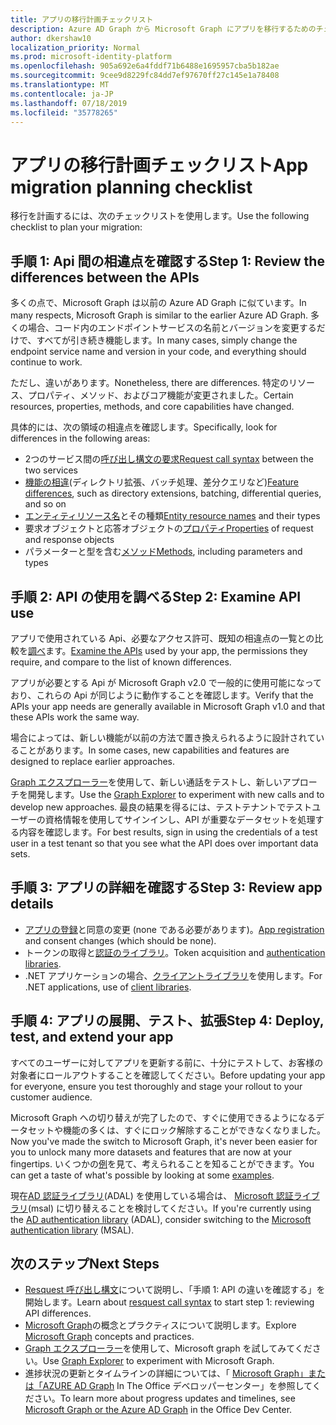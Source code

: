 ```yaml
---
title: アプリの移行計画チェックリスト
description: Azure AD Graph から Microsoft Graph にアプリを移行するためのチェックリスト
author: dkershaw10
localization_priority: Normal
ms.prod: microsoft-identity-platform
ms.openlocfilehash: 905a692e6a4fddf71b6488e1695957cba5b182ae
ms.sourcegitcommit: 9cee9d8229fc84dd7ef97670ff27c145e1a78408
ms.translationtype: MT
ms.contentlocale: ja-JP
ms.lasthandoff: 07/18/2019
ms.locfileid: "35778265"
---
```

# <a name="app-migration-planning-checklist"></a><span data-ttu-id="713f1-103">アプリの移行計画チェックリスト</span><span class="sxs-lookup"><span data-stu-id="713f1-103">App migration planning checklist</span></span>

<span data-ttu-id="713f1-104">移行を計画するには、次のチェックリストを使用します。</span><span class="sxs-lookup"><span data-stu-id="713f1-104">Use the following checklist to plan your migration:</span></span>

## <a name="step-1-review-the-differences-between-the-apis"></a><span data-ttu-id="713f1-105">手順 1: Api 間の相違点を確認する</span><span class="sxs-lookup"><span data-stu-id="713f1-105">Step 1: Review the differences between the APIs</span></span>

<span data-ttu-id="713f1-106">多くの点で、Microsoft Graph は以前の Azure AD Graph に似ています。</span><span class="sxs-lookup"><span data-stu-id="713f1-106">In many respects, Microsoft Graph is similar to the earlier Azure AD Graph.</span></span> <span data-ttu-id="713f1-107">多くの場合、コード内のエンドポイントサービスの名前とバージョンを変更するだけで、すべてが引き続き機能します。</span><span class="sxs-lookup"><span data-stu-id="713f1-107">In many cases, simply change the endpoint service name and version in your code, and everything should continue to work.</span></span>

<span data-ttu-id="713f1-108">ただし、違いがあります。</span><span class="sxs-lookup"><span data-stu-id="713f1-108">Nonetheless, there are differences.</span></span> <span data-ttu-id="713f1-109">特定のリソース、プロパティ、メソッド、およびコア機能が変更されました。</span><span class="sxs-lookup"><span data-stu-id="713f1-109">Certain resources, properties, methods, and core capabilities have changed.</span></span>

<span data-ttu-id="713f1-110">具体的には、次の領域の相違点を確認します。</span><span class="sxs-lookup"><span data-stu-id="713f1-110">Specifically, look for differences in the following areas:</span></span>

- <span data-ttu-id="713f1-111">2つのサービス間の[呼び出し構文の要求](migrate-azure-ad-graph-request-differences.md)</span><span class="sxs-lookup"><span data-stu-id="713f1-111">[Request call syntax](migrate-azure-ad-graph-request-differences.md) between the two services</span></span>
- <span data-ttu-id="713f1-112">[機能の相違](migrate-azure-ad-graph-feature-differences.md)(ディレクトリ拡張、バッチ処理、差分クエリなど)</span><span class="sxs-lookup"><span data-stu-id="713f1-112">[Feature differences](migrate-azure-ad-graph-feature-differences.md), such as directory extensions, batching, differential queries, and so on</span></span>
- <span data-ttu-id="713f1-113">[エンティティリソース名](migrate-azure-ad-graph-resource-differences.md)とその種類</span><span class="sxs-lookup"><span data-stu-id="713f1-113">[Entity resource names](migrate-azure-ad-graph-resource-differences.md) and their types</span></span>
- <span data-ttu-id="713f1-114">要求オブジェクトと応答オブジェクトの[プロパティ](migrate-azure-ad-graph-property-differences.md)</span><span class="sxs-lookup"><span data-stu-id="713f1-114">[Properties](migrate-azure-ad-graph-property-differences.md) of request and response objects</span></span>
- <span data-ttu-id="713f1-115">パラメーターと型を含む[メソッド](migrate-azure-ad-graph-method-differences.md)</span><span class="sxs-lookup"><span data-stu-id="713f1-115">[Methods](migrate-azure-ad-graph-method-differences.md), including parameters and types</span></span>

## <a name="step-2-examine-api-use"></a><span data-ttu-id="713f1-116">手順 2: API の使用を調べる</span><span class="sxs-lookup"><span data-stu-id="713f1-116">Step 2: Examine API use</span></span>

<span data-ttu-id="713f1-117">アプリで使用されている Api、必要なアクセス許可、既知の相違点の一覧との比較を[調べ](migrate-azure-ad-graph-audit-api-use.md)ます。</span><span class="sxs-lookup"><span data-stu-id="713f1-117">[Examine the APIs](migrate-azure-ad-graph-audit-api-use.md) used by your app, the permissions they require, and compare to the list of known differences.</span></span>  

<span data-ttu-id="713f1-118">アプリが必要とする Api が Microsoft Graph v2.0 で一般的に使用可能になっており、これらの Api が同じように動作することを確認します。</span><span class="sxs-lookup"><span data-stu-id="713f1-118">Verify that the APIs your app needs are generally available in Microsoft Graph v1.0 and that these APIs work the same way.</span></span>

<span data-ttu-id="713f1-119">場合によっては、新しい機能が以前の方法で置き換えられるように設計されていることがあります。</span><span class="sxs-lookup"><span data-stu-id="713f1-119">In some cases, new capabilities and features are designed to replace earlier approaches.</span></span>

<span data-ttu-id="713f1-120">[Graph エクスプローラー](https://aka.ms/ge)を使用して、新しい通話をテストし、新しいアプローチを開発します。</span><span class="sxs-lookup"><span data-stu-id="713f1-120">Use the [Graph Explorer](https://aka.ms/ge) to experiment with new calls and to develop new approaches.</span></span> <span data-ttu-id="713f1-121">最良の結果を得るには、テストテナントでテストユーザーの資格情報を使用してサインインし、API が重要なデータセットを処理する内容を確認します。</span><span class="sxs-lookup"><span data-stu-id="713f1-121">For best results, sign in using the credentials of a test user in a test tenant so that you see what the API does over important data sets.</span></span>

## <a name="step-3-review-app-details"></a><span data-ttu-id="713f1-122">手順 3: アプリの詳細を確認する</span><span class="sxs-lookup"><span data-stu-id="713f1-122">Step 3: Review app details</span></span>

- <span data-ttu-id="713f1-123">[アプリの登録](migrate-azure-ad-graph-app-registration.md)と同意の変更 (none である必要があります)。</span><span class="sxs-lookup"><span data-stu-id="713f1-123">[App registration](migrate-azure-ad-graph-app-registration.md) and consent changes (which should be none).</span></span>
- <span data-ttu-id="713f1-124">トークンの取得と[認証のライブラリ](migrate-azure-ad-graph-authentication-library.md)。</span><span class="sxs-lookup"><span data-stu-id="713f1-124">Token acquisition and [authentication libraries](migrate-azure-ad-graph-authentication-library.md).</span></span>
- <span data-ttu-id="713f1-125">.NET アプリケーションの場合、[クライアントライブラリ](migrate-azure-ad-graph-client-libraries.md)を使用します。</span><span class="sxs-lookup"><span data-stu-id="713f1-125">For .NET applications, use of [client libraries](migrate-azure-ad-graph-client-libraries.md).</span></span>

## <a name="step-4-deploy-test-and-extend-your-app"></a><span data-ttu-id="713f1-126">手順 4: アプリの展開、テスト、拡張</span><span class="sxs-lookup"><span data-stu-id="713f1-126">Step 4: Deploy, test, and extend your app</span></span>

<span data-ttu-id="713f1-127">すべてのユーザーに対してアプリを更新する前に、十分にテストして、お客様の対象者にロールアウトすることを確認してください。</span><span class="sxs-lookup"><span data-stu-id="713f1-127">Before updating your app for everyone, ensure you test thoroughly and stage your rollout to your customer audience.</span></span>

<span data-ttu-id="713f1-128">Microsoft Graph への切り替えが完了したので、すぐに使用できるようになるデータセットや機能の多くは、すぐにロック解除することができなくなりました。</span><span class="sxs-lookup"><span data-stu-id="713f1-128">Now you've made the switch to Microsoft Graph, it's never been easier for you to unlock many more datasets and features that are now at your fingertips.</span></span> <span data-ttu-id="713f1-129">いくつかの[例](/graph/examples)を見て、考えられることを知ることができます。</span><span class="sxs-lookup"><span data-stu-id="713f1-129">You can get a taste of what's possible by looking at some [examples](/graph/examples).</span></span>

<span data-ttu-id="713f1-130">現在[AD 認証ライブラリ](https://docs.microsoft.com/azure/active-directory/develop/active-directory-authentication-libraries)(ADAL) を使用している場合は、 [Microsoft 認証ライブラリ](https://docs.microsoft.com/azure/active-directory/develop/reference-v2-libraries)(msal) に切り替えることを検討してください。</span><span class="sxs-lookup"><span data-stu-id="713f1-130">If you're currently using the [AD authentication library](https://docs.microsoft.com/azure/active-directory/develop/active-directory-authentication-libraries) (ADAL), consider switching to the [Microsoft authentication library](https://docs.microsoft.com/azure/active-directory/develop/reference-v2-libraries) (MSAL).</span></span>

## <a name="next-steps"></a><span data-ttu-id="713f1-131">次のステップ</span><span class="sxs-lookup"><span data-stu-id="713f1-131">Next Steps</span></span>

- <span data-ttu-id="713f1-132">[Resquest 呼び出し構文](migrate-azure-ad-graph-request-differences.md)について説明し、「手順 1: API の違いを確認する」を開始します。</span><span class="sxs-lookup"><span data-stu-id="713f1-132">Learn about [resquest call syntax](migrate-azure-ad-graph-request-differences.md) to start step 1: reviewing API differences.</span></span>
- <span data-ttu-id="713f1-133">[Microsoft Graph](/graph/overview)の概念とプラクティスについて説明します。</span><span class="sxs-lookup"><span data-stu-id="713f1-133">Explore [Microsoft Graph](/graph/overview) concepts and practices.</span></span>
- <span data-ttu-id="713f1-134">[Graph エクスプローラー](https://aka.ms/ge)を使用して、Microsoft graph を試してみてください。</span><span class="sxs-lookup"><span data-stu-id="713f1-134">Use [Graph Explorer](https://aka.ms/ge) to experiment with Microsoft Graph.</span></span>
- <span data-ttu-id="713f1-135">進捗状況の更新とタイムラインの詳細については、「 [Microsoft Graph」または「AZURE AD Graph](https://dev.office.com/blogs/microsoft-graph-or-azure-ad-graph) In The Office デベロッパーセンター」を参照してください。</span><span class="sxs-lookup"><span data-stu-id="713f1-135">To learn more about progress updates and timelines, see [Microsoft Graph or the Azure AD Graph](https://dev.office.com/blogs/microsoft-graph-or-azure-ad-graph) in the Office Dev Center.</span></span>
